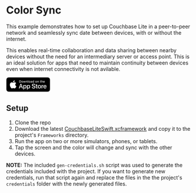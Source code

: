 # Color Sync

This example demonstrates how to set up Couchbase Lite in a peer-to-peer network and seamlessly sync date between devices, with or without the internet.

This enables real-time collaboration and data sharing between nearby devices without the need for an intermediary server or access point. This is an ideal solution for apps that need to maintain continuity between devices even when internet connectivity is not avilable.

[<img alt="Download on the App Store" src="images/download.svg" width="120" height="40" />](https://apps.apple.com/us/app/simple-color-sync/id6449199482)

## Setup
1. Clone the repo
2. Download the latest [CouchbaseLiteSwift.xcframework](https://www.couchbase.com/downloads/?family=couchbase-lite) and copy it to the project's `Frameworks` directory.
3. Run the app on two or more simulators, phones, or tablets.
4. Tap the screen and the color will change and sync with the other devices.

**NOTE:** The included `gen-credentials.sh` script was used to generate the credentials included with the project. If you want to generate new credentials, run that script again and replace the files in the the project's `credentials` folder with the newly generated files.
